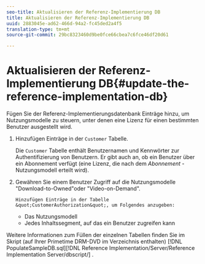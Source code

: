 ```yaml
---
seo-title: Aktualisieren der Referenz-Implementierung DB
title: Aktualisieren der Referenz-Implementierung DB
uuid: 2883045e-ad62-466d-94a2-fc45ded2a4f5
translation-type: tm+mt
source-git-commit: 29bc8323460d9be0fce66cbea7c6fce46df20d61

---
```



# Aktualisieren der Referenz-Implementierung DB{#update-the-reference-implementation-db}

Fügen Sie der Referenz-Implementierungsdatenbank Einträge hinzu, um Nutzungsmodelle zu steuern, unter denen eine Lizenz für einen bestimmten Benutzer ausgestellt wird.

1. Hinzufügen Einträge in der `Customer` Tabelle.

   Die `Customer` Tabelle enthält Benutzernamen und Kennwörter zur Authentifizierung von Benutzern. Er gibt auch an, ob ein Benutzer über ein Abonnement verfügt (eine Lizenz, die nach dem *Abonnement* -Nutzungsmodell erteilt wird).

1. Gewähren Sie einem Benutzer Zugriff auf die Nutzungsmodelle &quot;Download-to-Owned&quot;oder &quot;Video-on-Demand&quot;.

       Hinzufügen Einträge in der Tabelle &quot;CustomerAuthorization&quot;, um Folgendes anzugeben:
   
   * Das Nutzungsmodell
   * Jedes Inhaltssegment, auf das ein Benutzer zugreifen kann

Weitere Informationen zum Füllen der einzelnen Tabellen finden Sie im Skript (auf Ihrer Primetime DRM-DVD im Verzeichnis enthalten) [!DNL PopulateSampleDB.sql][!DNL Reference Implementation/Server/Reference Implementation Server/dbscript/] .
